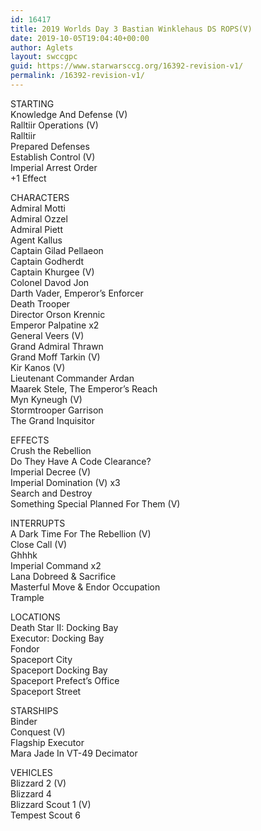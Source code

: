 ```yaml
---
id: 16417
title: 2019 Worlds Day 3 Bastian Winklehaus DS ROPS(V)
date: 2019-10-05T19:04:40+00:00
author: Aglets
layout: swccgpc
guid: https://www.starwarsccg.org/16392-revision-v1/
permalink: /16392-revision-v1/
---
```

STARTING  
Knowledge And Defense (V)  
Ralltiir Operations (V)  
Ralltiir  
Prepared Defenses  
Establish Control (V)  
Imperial Arrest Order  
+1 Effect

CHARACTERS  
Admiral Motti  
Admiral Ozzel  
Admiral Piett  
Agent Kallus  
Captain Gilad Pellaeon  
Captain Godherdt  
Captain Khurgee (V)  
Colonel Davod Jon  
Darth Vader, Emperor’s Enforcer  
Death Trooper  
Director Orson Krennic  
Emperor Palpatine x2  
General Veers (V)  
Grand Admiral Thrawn  
Grand Moff Tarkin (V)  
Kir Kanos (V)  
Lieutenant Commander Ardan  
Maarek Stele, The Emperor’s Reach  
Myn Kyneugh (V)  
Stormtrooper Garrison  
The Grand Inquisitor

EFFECTS  
Crush the Rebellion  
Do They Have A Code Clearance?  
Imperial Decree (V)  
Imperial Domination (V) x3  
Search and Destroy  
Something Special Planned For Them (V)

INTERRUPTS  
A Dark Time For The Rebellion (V)  
Close Call (V)  
Ghhhk  
Imperial Command x2  
Lana Dobreed & Sacrifice  
Masterful Move & Endor Occupation  
Trample

LOCATIONS  
Death Star II: Docking Bay  
Executor: Docking Bay  
Fondor  
Spaceport City  
Spaceport Docking Bay  
Spaceport Prefect’s Office  
Spaceport Street

STARSHIPS  
Binder  
Conquest (V)  
Flagship Executor  
Mara Jade In VT-49 Decimator

VEHICLES  
Blizzard 2 (V)  
Blizzard 4  
Blizzard Scout 1 (V)  
Tempest Scout 6